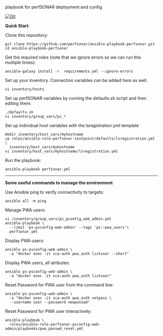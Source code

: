 playbook for perfSONAR deployment and config

[![Git](https://app.soluble.cloud/api/v1/public/badges/d3f6711f-fa42-4a28-9077-dffd802d0d8b.svg?orgId=635054152320)](https://app.soluble.cloud/repos/details/github.com/aggie-innovation-platform-private/ansible-playbook-perfsonar?orgId=635054152320)  

**Quick Start**:

Clone this repository:

```
git clone https://github.com/perfsonar/ansible-playbook-perfsonar.git
cd ansible-playbook-perfsonar
```

Get the required roles (note that we ignore errors so we can run this multiple times):

```
ansible-galaxy install -r  requirements.yml --ignore-errors
```

Set up your inventory.  Connection variables can be added here as well.

```
vi inventory/hosts
```

Set up perfSONAR variables by running the defaults.sh script and then editing them:

```
./defaults.sh
vi inventory/group_vars/ps_*
```

Set up individual host variables with the lsregistration.yml template

```
mkdir inventory/host_vars/myhostname
cp roles/ansible-role-perfsonar-testpoint/defaults/lsregistration.yml \
  inventory/host_vars/myhostname
vi inventory/host_vars/myhostname/lsregistration.yml
```

Run the playbook:

```
ansible-playbook perfsonar.yml
```

---

**Some useful commands to manage the environment**

Use Ansible ping to verify connectivity to targets:

```
ansible all -m ping
```

Manage PWA users:
```
vi /inventory/group_vars/ps_pconfig_web_admin.yml
ansible-playbook \
  --limit 'ps-psconfig-web-admin' --tags 'ps::pwa_users'\
  perfsonar.yml
```

Display PWA users:
```
ansible ps-psconfig-web-admin \
  -a "docker exec -it sca-auth pwa_auth listuser --short"
```

Display PWA users, all atributes:
```
ansible ps-psconfig-web-admin \
  -a "docker exec -it sca-auth pwa_auth listuser"
```
  
Reset Password for PWA user from the command line:
```
ansible ps-psconfig-web-admin \
  -a "docker exec -it sca-auth pwa_auth setpass \
  --username user --password newpasswd"
```

Reset Password for PWA user interactively:
```
ansible-playbook \
  roles/ansible-role-perfsonar-psconfig-web-admin/playbooks/pwa_passwd_reset.yml
```
